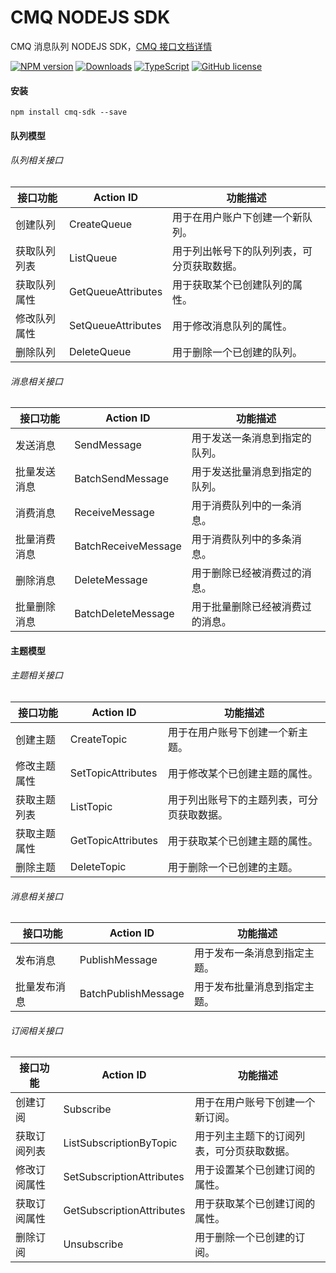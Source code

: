 # CMQ NODEJS SDK

CMQ 消息队列 NODEJS SDK，[CMQ 接口文档详情](https://cloud.tencent.com/document/api/406/5852)

[![NPM version](https://badge.fury.io/js/cmq-sdk.png)](http://badge.fury.io/js/ngx-bit)
[![Downloads](https://img.shields.io/npm/dm/cmq-sdk.svg?style=flat-square)](https://www.npmjs.com/package/cmq-sdk)
[![TypeScript](https://img.shields.io/badge/%3C%2F%3E-TypeScript-blue.svg)](https://www.typescriptlang.org/)
[![GitHub license](https://img.shields.io/badge/license-MIT-blue.svg)](https://raw.githubusercontent.com/kainonly/cmq-nodejs-sdk/master/LICENSE)

#### 安装

```shell
npm install cmq-sdk --save
```

#### 队列模型

###### 队列相关接口

| 接口功能     | Action ID          | 功能描述                                   |
| ------------ | ------------------ | ------------------------------------------ |
| 创建队列     | CreateQueue        | 用于在用户账户下创建一个新队列。           |
| 获取队列列表 | ListQueue          | 用于列出帐号下的队列列表，可分页获取数据。 |
| 获取队列属性 | GetQueueAttributes | 用于获取某个已创建队列的属性。             |
| 修改队列属性 | SetQueueAttributes | 用于修改消息队列的属性。                   |
| 删除队列     | DeleteQueue        | 用于删除一个已创建的队列。                 |

###### 消息相关接口

| 接口功能     | Action ID           | 功能描述                         |
| ------------ | ------------------- | -------------------------------- |
| 发送消息     | SendMessage         | 用于发送一条消息到指定的队列。   |
| 批量发送消息 | BatchSendMessage    | 用于发送批量消息到指定的队列。   |
| 消费消息     | ReceiveMessage      | 用于消费队列中的一条消息。       |
| 批量消费消息 | BatchReceiveMessage | 用于消费队列中的多条消息。       |
| 删除消息     | DeleteMessage       | 用于删除已经被消费过的消息。     |
| 批量删除消息 | BatchDeleteMessage  | 用于批量删除已经被消费过的消息。 |

#### 主题模型

###### 主题相关接口

| 接口功能     | Action ID          | 功能描述                                   |
| ------------ | ------------------ | ------------------------------------------ |
| 创建主题     | CreateTopic        | 用于在用户账号下创建一个新主题。           |
| 修改主题属性 | SetTopicAttributes | 用于修改某个已创建主题的属性。             |
| 获取主题列表 | ListTopic          | 用于列出账号下的主题列表，可分页获取数据。 |
| 获取主题属性 | GetTopicAttributes | 用于获取某个已创建主题的属性。             |
| 删除主题     | DeleteTopic        | 用于删除一个已创建的主题。                 |

###### 消息相关接口

| 接口功能     | Action ID           | 功能描述                     |
| ------------ | ------------------- | ---------------------------- |
| 发布消息     | PublishMessage      | 用于发布一条消息到指定主题。 |
| 批量发布消息 | BatchPublishMessage | 用于发布批量消息到指定主题。 |

###### 订阅相关接口

| 接口功能     | Action ID                 | 功能描述                                   |
| ------------ | ------------------------- | ------------------------------------------ |
| 创建订阅     | Subscribe                 | 用于在用户账号下创建一个新订阅。           |
| 获取订阅列表 | ListSubscriptionByTopic   | 用于列主主题下的订阅列表，可分页获取数据。 |
| 修改订阅属性 | SetSubscriptionAttributes | 用于设置某个已创建订阅的属性。             |
| 获取订阅属性 | GetSubscriptionAttributes | 用于获取某个已创建订阅的属性。             |
| 删除订阅     | Unsubscribe               | 用于删除一个已创建的订阅。                 |
